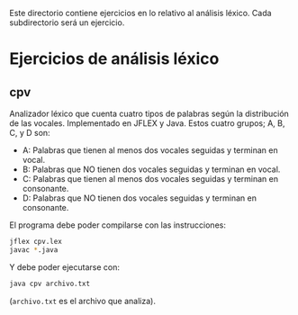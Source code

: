 
Este directorio contiene ejercicios en lo relativo al análisis léxico. Cada subdirectorio será un ejercicio.

# Ejercicios de análisis léxico

## cpv
Analizador léxico que cuenta cuatro tipos de palabras según la distribución de las vocales.
Implementado en JFLEX y Java.
Estos cuatro grupos; A, B, C, y D son:
* A: Palabras que tienen al menos dos vocales seguidas y terminan en vocal.
* B: Palabras que NO tienen dos vocales seguidas y terminan en vocal.
* C: Palabras que tienen al menos dos vocales seguidas y terminan en consonante.
* D: Palabras que NO tienen dos vocales seguidas y terminan en consonante.

El programa debe poder compilarse con las instrucciones:
```bash
jflex cpv.lex
javac *.java
```
Y debe poder ejecutarse con:
```bash
java cpv archivo.txt
```
(`archivo.txt` es el archivo que analiza).